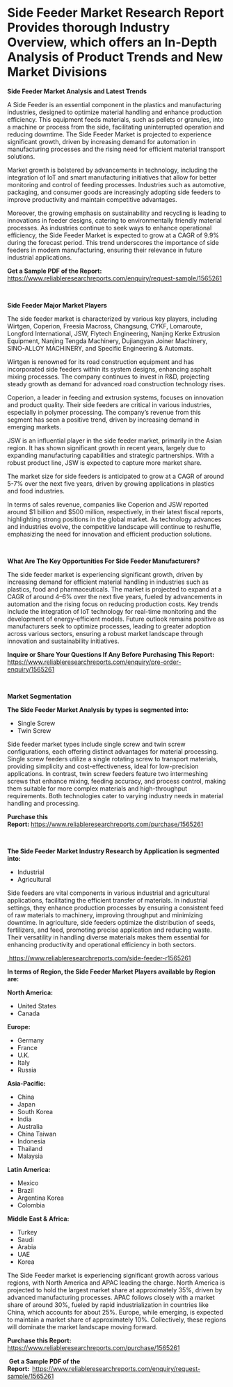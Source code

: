 <p><h1>Side Feeder Market Research Report Provides thorough Industry Overview, which offers an In-Depth Analysis of Product Trends and New Market Divisions</h1></p><p><strong>Side Feeder Market Analysis and Latest Trends</strong></p>
<p><p>A Side Feeder is an essential component in the plastics and manufacturing industries, designed to optimize material handling and enhance production efficiency. This equipment feeds materials, such as pellets or granules, into a machine or process from the side, facilitating uninterrupted operation and reducing downtime. The Side Feeder Market is projected to experience significant growth, driven by increasing demand for automation in manufacturing processes and the rising need for efficient material transport solutions.</p><p>Market growth is bolstered by advancements in technology, including the integration of IoT and smart manufacturing initiatives that allow for better monitoring and control of feeding processes. Industries such as automotive, packaging, and consumer goods are increasingly adopting side feeders to improve productivity and maintain competitive advantages. </p><p>Moreover, the growing emphasis on sustainability and recycling is leading to innovations in feeder designs, catering to environmentally friendly material processes. As industries continue to seek ways to enhance operational efficiency, the Side Feeder Market is expected to grow at a CAGR of 9.9% during the forecast period. This trend underscores the importance of side feeders in modern manufacturing, ensuring their relevance in future industrial applications.</p></p>
<p><strong>Get a Sample PDF of the Report:&nbsp;</strong> <a href="https://www.reliableresearchreports.com/enquiry/request-sample/1565261?utm_campaign=40&utm_medium=2&utm_source=Github&utm_content=ia&utm_term=16042025&utm_id=side-feeder">https://www.reliableresearchreports.com/enquiry/request-sample/1565261</a></p>
<p>&nbsp;</p>
<p><strong>Side Feeder Major Market Players</strong></p>
<p><p>The side feeder market is characterized by various key players, including Wirtgen, Coperion, Freesia Macross, Changsung, CYKF, Lomaroute, Longford International, JSW, Flytech Engineering, Nanjing Kerke Extrusion Equipment, Nanjing Tengda Machinery, Dujiangyan Joiner Machinery, SINO-ALLOY MACHINERY, and Specific Engineering & Automats. </p><p>Wirtgen is renowned for its road construction equipment and has incorporated side feeders within its system designs, enhancing asphalt mixing processes. The company continues to invest in R&D, projecting steady growth as demand for advanced road construction technology rises.</p><p>Coperion, a leader in feeding and extrusion systems, focuses on innovation and product quality. Their side feeders are critical in various industries, especially in polymer processing. The company’s revenue from this segment has seen a positive trend, driven by increasing demand in emerging markets.</p><p>JSW is an influential player in the side feeder market, primarily in the Asian region. It has shown significant growth in recent years, largely due to expanding manufacturing capabilities and strategic partnerships. With a robust product line, JSW is expected to capture more market share.</p><p>The market size for side feeders is anticipated to grow at a CAGR of around 5-7% over the next five years, driven by growing applications in plastics and food industries. </p><p>In terms of sales revenue, companies like Coperion and JSW reported around $1 billion and $500 million, respectively, in their latest fiscal reports, highlighting strong positions in the global market. As technology advances and industries evolve, the competitive landscape will continue to reshuffle, emphasizing the need for innovation and efficient production solutions.</p></p>
<p>&nbsp;</p>
<p><strong>What Are The Key Opportunities For Side Feeder Manufacturers?</strong></p>
<p><p>The side feeder market is experiencing significant growth, driven by increasing demand for efficient material handling in industries such as plastics, food and pharmaceuticals. The market is projected to expand at a CAGR of around 4–6% over the next five years, fueled by advancements in automation and the rising focus on reducing production costs. Key trends include the integration of IoT technology for real-time monitoring and the development of energy-efficient models. Future outlook remains positive as manufacturers seek to optimize processes, leading to greater adoption across various sectors, ensuring a robust market landscape through innovation and sustainability initiatives.</p></p>
<p><strong>Inquire or Share Your Questions If Any Before Purchasing This Report:</strong> <a href="https://www.reliableresearchreports.com/enquiry/pre-order-enquiry/1565261?utm_campaign=40&utm_medium=2&utm_source=Github&utm_content=ia&utm_term=16042025&utm_id=side-feeder">https://www.reliableresearchreports.com/enquiry/pre-order-enquiry/1565261</a></p>
<p>&nbsp;</p>
<p><strong>Market Segmentation</strong></p>
<p><strong>The Side Feeder Market Analysis by types is segmented into:</strong></p>
<p><ul><li>Single Screw</li><li>Twin Screw</li></ul></p>
<p><p>Side feeder market types include single screw and twin screw configurations, each offering distinct advantages for material processing. Single screw feeders utilize a single rotating screw to transport materials, providing simplicity and cost-effectiveness, ideal for low-precision applications. In contrast, twin screw feeders feature two intermeshing screws that enhance mixing, feeding accuracy, and process control, making them suitable for more complex materials and high-throughput requirements. Both technologies cater to varying industry needs in material handling and processing.</p></p>
<p><strong>Purchase this Report:&nbsp;</strong><a href="https://www.reliableresearchreports.com/purchase/1565261?utm_campaign=40&utm_medium=2&utm_source=Github&utm_content=ia&utm_term=16042025&utm_id=side-feeder">https://www.reliableresearchreports.com/purchase/1565261</a></p>
<p>&nbsp;</p>
<p><strong>The Side Feeder Market Industry Research by Application is segmented into:</strong></p>
<p><ul><li>Industrial</li><li>Agricultural</li></ul></p>
<p><p>Side feeders are vital components in various industrial and agricultural applications, facilitating the efficient transfer of materials. In industrial settings, they enhance production processes by ensuring a consistent feed of raw materials to machinery, improving throughput and minimizing downtime. In agriculture, side feeders optimize the distribution of seeds, fertilizers, and feed, promoting precise application and reducing waste. Their versatility in handling diverse materials makes them essential for enhancing productivity and operational efficiency in both sectors.</p></p>
<p><a href="https://www.reliableresearchreports.com/side-feeder-r1565261?utm_campaign=40&utm_medium=2&utm_source=Github&utm_content=ia&utm_term=16042025&utm_id=side-feeder">&nbsp;https://www.reliableresearchreports.com/side-feeder-r1565261</a></p>
<p><strong>In terms of Region, the Side Feeder Market Players available by Region are:</strong></p>
<p>
    <p> <strong> North America: </strong>
        <ul>
            <li>United States</li>
            <li>Canada</li>
        </ul>
        </p> 
    <p> <strong> Europe: </strong>
        <ul>
            <li>Germany</li>
            <li>France</li>
            <li>U.K.</li>
            <li>Italy</li>
            <li>Russia</li>
        </ul>
        </p> 
    <p> <strong> Asia-Pacific: </strong>
        <ul>
            <li>China</li>
            <li>Japan</li>
            <li>South Korea</li>
            <li>India</li>
            <li>Australia</li>
            <li>China Taiwan</li>
            <li>Indonesia</li>
            <li>Thailand</li>
            <li>Malaysia</li>
        </ul>
        </p> 
    <p> <strong> Latin America: </strong>
        <ul>
            <li>Mexico</li>
            <li>Brazil</li>
            <li>Argentina Korea</li>
            <li>Colombia</li>
        </ul>
        </p> 
    <p> <strong> Middle East & Africa: </strong>
        <ul>
            <li>Turkey</li>
            <li>Saudi</li>
            <li>Arabia</li>
            <li>UAE</li>
            <li>Korea</li>
        </ul>
    </p>
    </p>
<p><p>The Side Feeder market is experiencing significant growth across various regions, with North America and APAC leading the charge. North America is projected to hold the largest market share at approximately 35%, driven by advanced manufacturing processes. APAC follows closely with a market share of around 30%, fueled by rapid industrialization in countries like China, which accounts for about 25%. Europe, while emerging, is expected to maintain a market share of approximately 10%. Collectively, these regions will dominate the market landscape moving forward.</p></p>
<p><strong>Purchase this Report: </strong><a href="https://www.reliableresearchreports.com/purchase/1565261?utm_campaign=40&utm_medium=2&utm_source=Github&utm_content=ia&utm_term=16042025&utm_id=side-feeder">https://www.reliableresearchreports.com/purchase/1565261</a></p>
<p>&nbsp;<strong>Get a Sample PDF of the Report:&nbsp;&nbsp;</strong><a href="https://www.reliableresearchreports.com/enquiry/request-sample/1565261?utm_campaign=40&utm_medium=2&utm_source=Github&utm_content=ia&utm_term=16042025&utm_id=side-feeder">https://www.reliableresearchreports.com/enquiry/request-sample/1565261</a></p>
<p><strong></strong></p>
<p><p></p><p></p><p></p></p>